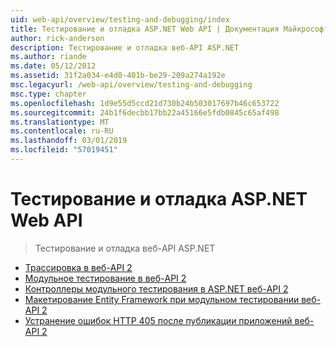 ```yaml
---
uid: web-api/overview/testing-and-debugging/index
title: Тестирование и отладка ASP.NET Web API | Документация Майкрософт
author: rick-anderson
description: Тестирование и отладка веб-API ASP.NET
ms.author: riande
ms.date: 05/12/2012
ms.assetid: 31f2a034-e4d0-401b-be29-209a274a192e
msc.legacyurl: /web-api/overview/testing-and-debugging
msc.type: chapter
ms.openlocfilehash: 1d9e55d5ccd21d730b24b503017697b46c653722
ms.sourcegitcommit: 24b1f6decbb17bb22a45166e5fdb0845c65af498
ms.translationtype: MT
ms.contentlocale: ru-RU
ms.lasthandoff: 03/01/2019
ms.locfileid: "57019451"
---
```

<a name="testing-and-debugging-aspnet-web-api"></a>Тестирование и отладка ASP.NET Web API
====================
> Тестирование и отладка веб-API ASP.NET


- [Трассировка в веб-API 2](tracing-in-aspnet-web-api.md)
- [Модульное тестирование в веб-API 2](unit-testing-with-aspnet-web-api.md)
- [Контроллеры модульного тестирования в ASP.NET веб-API 2](unit-testing-controllers-in-web-api.md)
- [Макетирование Entity Framework при модульном тестировании веб-API 2](mocking-entity-framework-when-unit-testing-aspnet-web-api-2.md)
- [Устранение ошибок HTTP 405 после публикации приложений веб-API 2](troubleshooting-http-405-errors-after-publishing-web-api-applications.md)

